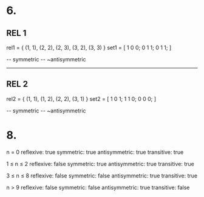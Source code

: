 # 6.

## REL 1
rel1 = { (1, 1), (2, 2), (2, 3), (3, 2), (3, 3) }
set1 = [ 1 0 0; 0 1 1; 0 1 1; ]

-- symmetric
-- ~antisymmetric

- - -

## REL 2

rel2 = { (1, 1), (1, 2), (2, 2), (3, 1) }
set2 = [ 1 0 1; 1 1 0; 0 0 0; ]

--  symmetric
-- ~antisymmetric

# 8.
n = 0
reflexive: true
symmetric: true
antisymmetric: true
transitive: true

1 ≤ n ≤ 2
reflexive: false
symmetric: true
antisymmetric: true
transitive: true

3 ≤ n ≤ 8
reflexive: false
symmetric: false
antisymmetric: true
transitive: true

n > 9
reflexive: false
symmetric: false
antisymmetric: true
transitive: false